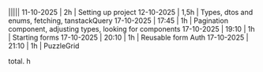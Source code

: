 |||||
11-10-2025 | 2h | Setting up project
12-10-2025 | 1,5h | Types, dtos and enums, fetching, tanstackQuery
17-10-2025 | 17:45 | 1h | Pagination component, adjusting types, looking for components
17-10-2025 | 19:10 | 1h | Starting forms
17-10-2025 | 20:10 | 1h | Reusable form Auth
17-10-2025 | 21:10 | 1h | PuzzleGrid

total. h
